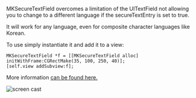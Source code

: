 MKSecureTextField overcomes a limitation of the UITextField not allowing you to change to a different language if the secureTextEntry is set to true.

It will work for any language, even for composite character languages like Korean.

To use simply instantiate it and add it to a view:

    MKSecureTextField *f = [[MKSecureTextField alloc] initWithFrame:CGRectMake(35, 100, 250, 40)];
    [self.view addSubview:f];

More information <a href="http://www.uchidacoonga.com/2014/05/secure-uitextfield-with-language-support/">can be found here.</a>

![screen cast](https://github.com/adamk77/MKSecureTextField/blob/master/screenShot.gif?raw=true)

